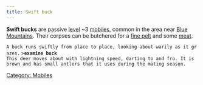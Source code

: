 ```yaml
---
title: Swift buck
---
```


**Swift bucks** are passive [level](level "wikilink") ~3
[mobiles](mobile "wikilink"), common in the area near [Blue
Mountains](Blue_Mountains "wikilink"). Their corpses can be butchered
for a [fine pelt](fine_pelt "wikilink") and some
[meat](meat "wikilink").

`A buck runs swiftly from place to place, looking about warily as it grazes.`
`>`**`examine buck`**
`This deer moves about with lightning speed, darting to and fro. It is`
`brown and has small antlers that it uses during the mating season.`

[Category: Mobiles](Category:_Mobiles "wikilink")